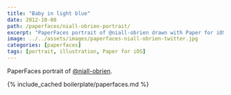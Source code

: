 ```yaml
---
title: "Baby in light blue"
date: 2012-10-08
path: /paperfaces/niall-obrien-portrait/
excerpt: "PaperFaces portrait of @niall-obrien drawn with Paper for iOS on an iPad."
image: ../../assets/images/paperfaces-niall-obrien-twitter.jpg
categories: [paperfaces]
tags: [portrait, illustration, Paper for iOS]
---
```


PaperFaces portrait of [@niall-obrien](https://twitter.com/niall-obrien).

{% include_cached boilerplate/paperfaces.md %}
